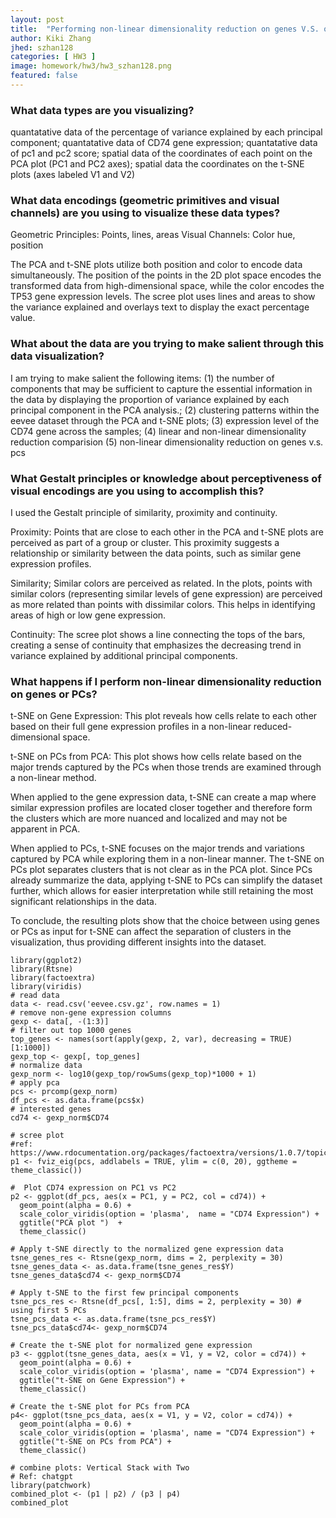 ```yaml
---
layout: post
title:  "Performing non-linear dimensionality reduction on genes V.S. on PCs"
author: Kiki Zhang
jhed: szhan128
categories: [ HW3 ]
image: homework/hw3/hw3_szhan128.png
featured: false
---
```



### What data types are you visualizing?
quantatative data of the percentage of variance explained by each principal component;
quantatative data of CD74 gene expression;
quantatative data of pc1 and pc2 score;
spatial data of the coordinates of each point on the PCA plot (PC1 and PC2 axes);
spatial data the coordinates on the t-SNE plots (axes labeled V1 and V2)


### What data encodings (geometric primitives and visual channels) are you using to visualize these data types?
Geometric Principles: Points, lines, areas
Visual Channels: Color hue, position

The PCA and t-SNE plots utilize both position and color to encode data simultaneously. The position of the points in the 2D plot space encodes the transformed data from high-dimensional space, while the color encodes the TP53 gene expression levels. The scree plot uses lines and areas to show the variance explained and overlays text to display the exact percentage value.

### What about the data are you trying to make salient through this data visualization? 
I am trying to make salient the following items:
(1) the number of components that may be sufficient to capture the essential information in the data by displaying the proportion of variance explained by each principal component in the PCA analysis.;
(2) clustering patterns within the eevee dataset through the PCA and t-SNE plots;
(3) expression level of the CD74 gene across the samples;
(4) linear and non-linear dimensionality reduction comparision
(5) non-linear dimensionality reduction on genes v.s. pcs

### What Gestalt principles or knowledge about perceptiveness of visual encodings are you using to accomplish this?
I used the Gestalt principle of similarity, proximity and continuity.

Proximity: Points that are close to each other in the PCA and t-SNE plots are perceived as part of a group or cluster. This proximity suggests a relationship or similarity between the data points, such as similar gene expression profiles.

Similarity; Similar colors are perceived as related. In the plots, points with similar colors (representing similar levels of gene expression) are perceived as more related than points with dissimilar colors. This helps in identifying areas of high or low gene expression.

Continuity: The scree plot shows a line connecting the tops of the bars, creating a sense of continuity that emphasizes the decreasing trend in variance explained by additional principal components.

### What happens if I perform non-linear dimensionality reduction on genes or PCs?
t-SNE on Gene Expression: This plot reveals how cells relate to each other based on their full gene expression profiles in a non-linear reduced-dimensional space.

t-SNE on PCs from PCA: This plot shows how cells relate based on the major trends captured by the PCs when those trends are examined through a non-linear method. 

When applied to the gene expression data, t-SNE can create a map where similar expression profiles are located closer together and therefore form the clusters which are more nuanced and localized and may not be apparent in PCA. 

When applied to PCs, t-SNE focuses on the major trends and variations captured by PCA while exploring them in a non-linear manner. The t-SNE on PCs plot separates clusters that is not clear as in the PCA plot. Since PCs already summarize the data, applying t-SNE to PCs can simplify the dataset further, which allows for easier interpretation while still retaining the most significant relationships in the data.

To conclude, the resulting plots show that the choice between using genes or PCs as input for t-SNE can affect the separation of clusters in the visualization, thus providing different insights into the dataset.


```{r}
library(ggplot2)
library(Rtsne)
library(factoextra)
library(viridis)
# read data
data <- read.csv('eevee.csv.gz', row.names = 1)
# remove non-gene expression columns
gexp <- data[, -(1:3)]  
# filter out top 1000 genes
top_genes <- names(sort(apply(gexp, 2, var), decreasing = TRUE)[1:1000])
gexp_top <- gexp[, top_genes]
# normalize data
gexp_norm <- log10(gexp_top/rowSums(gexp_top)*1000 + 1)
# apply pca
pcs <- prcomp(gexp_norm)
df_pcs <- as.data.frame(pcs$x)
# interested genes
cd74 <- gexp_norm$CD74

# scree plot 
#ref: https://www.rdocumentation.org/packages/factoextra/versions/1.0.7/topics/eigenvalue
p1 <- fviz_eig(pcs, addlabels = TRUE, ylim = c(0, 20), ggtheme = theme_classic())

#  Plot CD74 expression on PC1 vs PC2 
p2 <- ggplot(df_pcs, aes(x = PC1, y = PC2, col = cd74)) +
  geom_point(alpha = 0.6) +
  scale_color_viridis(option = 'plasma',  name = "CD74 Expression") +
  ggtitle("PCA plot ")  +
  theme_classic()

# Apply t-SNE directly to the normalized gene expression data
tsne_genes_res <- Rtsne(gexp_norm, dims = 2, perplexity = 30)
tsne_genes_data <- as.data.frame(tsne_genes_res$Y)
tsne_genes_data$cd74 <- gexp_norm$CD74 

# Apply t-SNE to the first few principal components
tsne_pcs_res <- Rtsne(df_pcs[, 1:5], dims = 2, perplexity = 30) # using first 5 PCs
tsne_pcs_data <- as.data.frame(tsne_pcs_res$Y)
tsne_pcs_data$cd74<- gexp_norm$CD74  

# Create the t-SNE plot for normalized gene expression
p3 <- ggplot(tsne_genes_data, aes(x = V1, y = V2, color = cd74)) +
  geom_point(alpha = 0.6) +
  scale_color_viridis(option = 'plasma', name = "CD74 Expression") +
  ggtitle("t-SNE on Gene Expression") +
  theme_classic()

# Create the t-SNE plot for PCs from PCA
p4<- ggplot(tsne_pcs_data, aes(x = V1, y = V2, color = cd74)) +
  geom_point(alpha = 0.6) +
  scale_color_viridis(option = 'plasma', name = "CD74 Expression") + 
  ggtitle("t-SNE on PCs from PCA") +
  theme_classic()

# combine plots: Vertical Stack with Two 
# Ref: chatgpt
library(patchwork)
combined_plot <- (p1 | p2) / (p3 | p4)
combined_plot
```